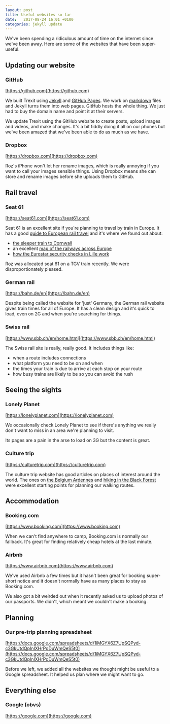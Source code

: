 ```yaml
---
layout: post
title: Useful websites so far
date:   2017-08-24 16:01 +0100
categories: jekyll update
---
```


We've been spending a ridiculous amount of time on the internet since we've been away. Here are some of the websites that have been super-useful.

## Updating our website

### GitHub 
[https://github.com](https://github.com)

We built Trexit using [Jekyll](https://jekyllrb.com) and [GitHub Pages](https://help.github.com/articles/using-jekyll-as-a-static-site-generator-with-github-pages/). We work on [markdown](https://daringfireball.net/projects/markdown/) files and Jekyll turns them into web pages. GitHub hosts the whole thing. We just had to buy the domain name and point it at their servers.

We update Trexit using the GitHub website to create posts, upload images and videos, and make changes. It's a bit fiddly doing it all on our phones but we've been amazed that we've been able to do as much as we have.

### Dropbox
[https://dropbox.com](https://dropbox.com)

Roz's iPhone won't let her rename images, which is really annoying if you want to call your images sensible things. Using Dropbox means she can store and rename images before she uploads them to GitHub.

## Rail travel

### Seat 61
[https://seat61.com](https://seat61.com)

Seat 61 is an excellent site if you're planning to travel by train in Europe. It has a good [guide to European rail travel](https://www.seat61.com/Europe-train-travel.htm) and it's where we found out about:

- [the sleeper train to Cornwall](https://www.seat61.com/Cornwall-sleeper.htm)
- an excellent [map of the railways across Europe](http://www.stanfords.co.uk/Europe-Travellers-Railway-Map_9789077899090)
- [how the Eurostar security checks in Lille work](https://www.seat61.com/eurostar-to-lyon-avignon-marseille.htm)

Roz was allocated seat 61 on a TGV train recently. We were disproportionately pleased.

### German rail
[https://bahn.de/en](https://bahn.de/en)

Despite being called the website for 'just' Germany, the German rail website gives train times for all of Europe. It has a clean design and it's quick to load, even on 2G and when you're searching for things.

### Swiss rail
[https://www.sbb.ch/en/home.html](https://www.sbb.ch/en/home.html)

The Swiss rail site is really, really good. It includes things like:

- when a route includes connections
- what platform you need to be on and when
- the times your train is due to arrive at each stop on your route
- how busy trains are likely to be so you can avoid the rush

## Seeing the sights

### Lonely Planet
[https://lonelyplanet.com](https://lonelyplanet.com)

We occasionally check Lonely Planet to see if there's anything we really don't want to miss in an area we're planning to visit.

Its pages are a pain in the arse to load on 3G but the content is great.

### Culture trip
[https://culturetrip.com](https://culturetrip.com)

The culture trip website has good articles on places of interest around the world. The ones on [the Belgium Ardennes](https://theculturetrip.com/europe/Belgium/articles/the-top-3-hikes-in-the-belgian-ardennes/) and [hiking in the Black Forest](https://theculturetrip.com/europe/Germany/articles/the-10-most-beautiful-spots-in-Germanys-black-forest/) were excellent starting points for planning our walking routes.

## Accommodation

### Booking.com
[https://www.booking.com](https://www.booking.com)

When we can't find anywhere to camp, Booking.com is normally our fallback. It's great for finding relatively cheap hotels at the last minute. 

### Airbnb
[https://www.airbnb.com](https://www.airbnb.com)

We've used Airbnb a few times but it hasn't been great for booking super-short notice and it doesn't normally have as many places to stay as Booking.com.

We also got a bit weirded out when it recently asked us to upload photos of our passports. We didn't, which meant we couldn't make a booking.

## Planning

### Our pre-trip planning spreadsheet
[https://docs.google.com/spreadsheets/d/1iMGYX6Z7UpSQPyd-c3GkUtdQpInIXHrPoDuWmQeS5t0](https://docs.google.com/spreadsheets/d/1iMGYX6Z7UpSQPyd-c3GkUtdQpInIXHrPoDuWmQeS5t0)

Before we left, we added all the websites we thought might be useful to a Google spreadsheet. It helped us plan where we might want to go.

## Everything else 

### Google (obvs)
[https://google.com](https://google.com)




